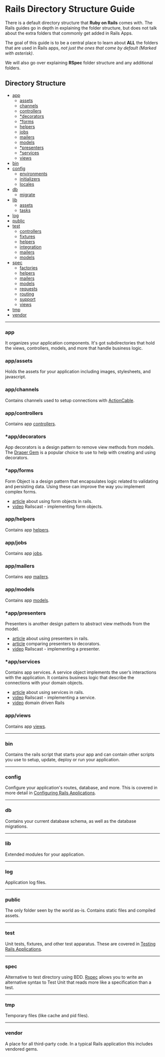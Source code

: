 # Rails Directory Structure Guide

There is a default directory structure that __Ruby on Rails__ comes with. The Rails guides go in depth in explaining the folder structure, but does not talk about the extra folders that commonly get added in Rails Apps.

The goal of this guide is to be a central place to learn about __ALL__ the folders that are used in Rails apps, _not just the ones that come by default (Marked with asterisk)_. 

We will also go over explaining __RSpec__ folder structure and any additional folders.

## Directory Structure

- [app](#app)
	- [assets](#app_assets)
	- [channels](#app_channels)
	- [controllers](#app_controllers)
	- [*decorators](#app_decorators)
	- [*forms](#app_forms)
	- [helpers](#app_helpers)
	- [jobs](#app_jobs)
	- [mailers](#app_mailers)
	- [models](#app_models)
	- [*presenters](#app_presenters)
	- [*services](#app_services)
	- [views](#app_views)
- [bin](#bin)
- [config](#config)
	- [environments](#config_environments)
	- [initializers](#config_initializers)
	- [locales](#config_locales)
- [db](#db)
	- [migrate](#db_migrate)
- [lib](#lib)
	- [assets](#lib_assets)
	- [tasks](#lib_tasks)
- [log](#log)
- [public](#public)
- [test](#test)
	- [controllers](#test_controllers)
	- [fixtures](#test_fixtures)
	- [helpers](#test_helpers)
	- [integration](#test_integration)
	- [mailers](#test_mailers)
	- [models](#test_models)
- [spec](#spec)
	- [factories](#spec_factories)
	- [helpers](#spec_helpers)
	- [mailers](#spec_mailers)
	- [models](#spec_models)
	- [requests](#spec_requests)
	- [routing](#spec_routing)
	- [support](#spec_support)
	- [views](#spec_views)
- [tmp](#tmp)
- [vendor](#vendor)

---

### <a name="app"></a> app

It organizes your application components. It's got subdirectories that hold the views, controllers, models, and more that handle business logic.

### <a name="app_assets"></a> app/assets

Holds the assets for your application including images, stylesheets, and javascript.

### <a name="app_channels"></a> app/channels

Contains channels used to setup connections with [ActionCable](http://guides.rubyonrails.org/action_cable_overview.html#channels).

### <a name="app_controllers"></a> app/controllers

Contains app [controllers](http://guides.rubyonrails.org/action_controller_overview.html).

### <a name="app_decorators"></a> *app/decorators

App decorators is a design pattern to remove view methods from models. The [Draper Gem](https://github.com/drapergem/draper) is a popular choice to use to help with creating and using decorators.

### <a name="app_forms"></a> *app/forms

Form Object is a design pattern that encapsulates logic related to validating and persisting data. Using these can improve the way you implement complex forms.

- [article](https://www.sitepoint.com/7-design-patterns-to-refactor-mvc-components-in-rails/) about using form objects in rails.
- [video](http://railscasts.com/episodes/416-form-objects) Railscast - implementing form objects.


### <a name="app_helpers"></a> app/helpers

Contains app [helpers](http://guides.rubyonrails.org/action_view_overview.html#overview-of-helpers-provided-by-action-view).

### <a name="app_jobs"></a> app/jobs

Contains app [jobs](http://guides.rubyonrails.org/v4.2/active_job_basics.html).

### <a name="app_mailers"></a> app/mailers

Contains app [mailers](http://guides.rubyonrails.org/action_mailer_basics.html).

### <a name="app_models"></a> app/models

Contains app [models](http://guides.rubyonrails.org/active_record_basics.html).

### <a name="app_presenters"></a> *app/presenters

Presenters is another design pattern to abstract view methods from the model. 

- [article](http://nithinbekal.com/posts/rails-presenters/) about using presenters in rails.
- [article](https://gist.github.com/somebox/5a7ebf56e3236372eec4) comparing presenters to decorators.
- [video](http://railscasts.com/episodes/287-presenters-from-scratch) Railscast - implementing a presenter.

### <a name="app_services"></a> *app/services

Contains app services. A service object implements the user’s interactions with the application. It contains business logic that describe the connections with your domain objects.

- [article](https://www.netguru.co/blog/service-objects-in-rails-will-help) about using services in rails.
- [video](http://railscasts.com/episodes/398-service-objects) Railscast - implementing a service.
- [video](https://vimeo.com/106759024) domain driven Rails

### <a name="app_views"></a> app/views

Contains app [views](http://guides.rubyonrails.org/layouts_and_rendering.html).

---

### <a name="bin"></a> bin

Contains the rails script that starts your app and can contain other scripts you use to setup, update, deploy or run your application.

---

### <a name="config"></a> config

Configure your application's routes, database, and more. This is covered in more detail in [Configuring Rails Applications](http://guides.rubyonrails.org/configuring.html).

---

### <a name="db"></a> db

Contains your current database schema, as well as the database migrations.

---

### <a name="lib"></a> lib

Extended modules for your application.

---

### <a name="log"></a> log

Application log files.

---

### <a name="public"></a> public

The only folder seen by the world as-is. Contains static files and compiled assets.

---

### <a name="test"></a> test

Unit tests, fixtures, and other test apparatus. These are covered in [Testing Rails Applications](http://guides.rubyonrails.org/testing.html).

---

### <a name="spec"></a> spec

Alternative to test directory using BDD. [Rspec](http://guides.rubyonrails.org/testing.html) allows you to write an alternative syntax to Test Unit that reads more like a specification than a test.

---

### <a name="tmp"></a> tmp

Temporary files (like cache and pid files).

---

### <a name="vendor"></a> vendor

A place for all third-party code. In a typical Rails application this includes vendored gems.


